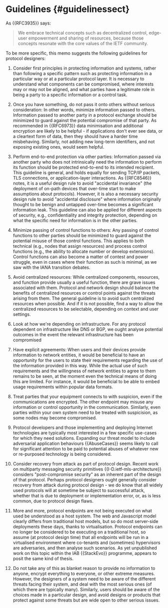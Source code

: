# Guidelines {#guidelinessect}

As {{RFC3935}} says:

> We embrace technical concepts such as decentralized control,
> edge-user empowerment and sharing of resources, because those
> concepts resonate with the core values of the IETF community.

To be more specific, this memo suggests the following guidelines for protocol designers:

1. Consider first principles in protecting information and systems, rather than
   following a specific pattern such as protecting information in a particular
way or at a particular protocol layer. It is necessary to understand what
components can be compromised, where interests may or may not be aligned, and
what parties have a legitimate role in being a party to a specific information
or a control task.

1. Once you have something, do not pass it onto others without serious
   consideration: In other words, minimize information passed to others.
Information passed to another party in a protocol exchange should be minimized
to guard against the potential compromise of that party.
As recommended in {{RFC6973}} data minimisation and additional encryption are
likely to be helpful - if applications don't ever see data, or a cleartext form
of data, then they should have a harder time misbehaving. Similarly, not adding
new long-term identifiers, and not exposing existing ones, would seem helpful.

1. Perform end-to-end protection via other parties: Information passed via
   another party who does not intrinsically need the information to perform its
function should be protected end-to-end to its intended recipient. This
guideline is general, and holds equally for sending TCP/IP packets, TLS
connections, or application-layer interactions. As {{RFC8546}} notes, it is a
useful design rule to avoid "accidental invariance" (the deployment of on-path
devices that over-time start to make assumptions about protocols). However, it
is also a necessary security design rule to avoid "accidental disclosure" where
information originally thought to be benign and untapped over-time becomes a
significant information leak. This guideline can also be applied for different
aspects of security, e.g., confidentiality and integrity protection, depending
on what the specific need for information is in the other parties.

1. Minimize passing of control functions to others: Any passing of control
   functions to other parties should be minimized to guard against the
potential misuse of those control functions. This applies to both technical
(e.g., nodes that assign resources) and process control functions (e.g., the
ability to allocate number or develop extensions). Control functions can also
become a matter of contest and power struggle, even in cases where their
function as such is minimal, as we saw with the IANA transition debates.

1. Avoid centralized resources: While centralized components, resources, and
   function provide usually a useful function, there are grave issues
associated with them. Protocol and network design should balance the benefits
of centralized resources or control points against the threats arising from
them. The general guideline is to avoid such centralized resources when
possible. And if it is not possible, find a way to allow the centralized
resources to be selectable, depending on context and user settings.

1. Look at how we're depending on infrastructure.
For any protocol dependent on infrastructure like DNS or BGP, we ought
  analyse potential outcomes in the event the relevant infrastructure has been
compromised

1. Have explicit agreements: When users and their devices provide information
   to network entities, it would be beneficial to have an opportunity for the
users to state their requirements regarding the use of the information provided
in this way. While the actual use of such requirements and the willingness of
network entities to agree to them remains to be seen, at the moment even the
technical means of doing this are limited. For instance, it would be beneficial
to be able to embed usage requirements within popular data formats.

1. Treat parties that your equipment connects to with suspicion, even if the
   communications are encrypted. The other endpoint may misuse any information
or control opportunity in the communication. Similarly, even parties within
your own system need to be treated with suspicision, as some nodes may become
compromised.

1. Protocol developers and those implementing and deploying Internet technologies
are typically most interested in a few specific use-cases for which they need
solutions. Expanding our threat model to include adversarial application
behaviours {{AbuseCases}} seems likely to call for significant attention to be
paid to potential abuses of whatever new or re-purposed technology is being
considered. 

1. Consider recovery from attack as part of protocol design.
Recent work on multiparty messaging security primitives
{{I-D.ietf-mls-architecture}} considers "post-compromise security" as an
inherent part of the design of that protocol. Perhaps protocol designers ought
generally consider recovery from attack during protocol design - we do know
that all widely used protocols will at sometime be subject to successful
attack, whether that is due to deployment or implementation error, or, as is
less common, due to protocol design flaws.

1. More and more, protocol endpoints are not being executed on what used be
understood as a host system. The web and Javascript model clearly  differs from
traditional host models, but so do most server-side deployments these days,
thanks to virtualisation.
Protocol endpoints can no longer be
considered to be executing on a traditional host, so assume (at protocol design
time) that all endpoints will be run in a virtualised environment where
co-tenants and (sometimes) hypervisors are adversaries, and then 
analyse such scenarios.
As yet unpublished work on this topic within the IAB {{StackEvo}} programme,
appears to posit the same kind of thesis. 

1. Do not take any of this as blanket reason to provide no information to
   anyone, encrypt everything to everyone, or other extreme measures. However,
the designers of a system need to be aware of the different threats facing
their system, and deal with the most serious ones (of which there are typically
many). Similarly, users should be aware of the choices made in a particular
design, and avoid designs or products that protect against some threats but are
wide open to other serious issues.


